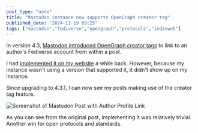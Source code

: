 ```yaml
---
post_type: "note" 
title: "Mastodon instance now supports OpenGraph creator tag"
published_date: "2024-11-19 09:25"
tags: ["mastodon","fediverse","opengraph","protocols","indieweb"]
---
```


In version 4.3, [Mastodon introduced OpenGraph creator tags](https://blog.joinmastodon.org/2024/10/mastodon-4.3/#:~:text=Helping%20writers%20and%20journalists) to link to an author's Fediverse account from within a post. 

I had [implemented it on my website](/feed/added-fediverse-og-creator-tag/) a while back. However, because my instance wasn't using a version that supported it, it didn't show up on my instance.

Since upgrading to 4.3.1, I can now see my posts making use of the creator tag feature.

![Screenshot of Mastodon Post with Author Profile Link](https://github.com/user-attachments/assets/c8be21fd-daa8-40ef-b923-fd6c302ab1f3)

As you can see from the original post, implementing it was relatively trivial. Another win for open protocols and standards. 